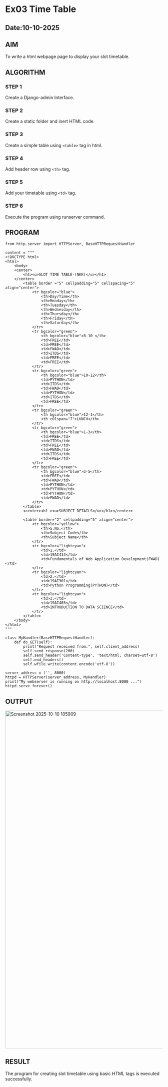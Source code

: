 # Ex03 Time Table
## Date:10-10-2025

## AIM
To write a html webpage page to display your slot timetable.

## ALGORITHM
### STEP 1
Create a Django-admin Interface.

### STEP 2
Create a static folder and inert HTML code.

### STEP 3
Create a simple table using ```<table>``` tag in html.

### STEP 4
Add header row using ```<th>``` tag.

### STEP 5
Add your timetable using ```<td>``` tag.

### STEP 6
Execute the program using runserver command.

## PROGRAM
```
from http.server import HTTPServer, BaseHTTPRequestHandler

content = """
<!DOCTYPE html>
<html>
    <body>
    <center>
        <h1><u>SLOT TIME TABLE-(NKK)</u></h1>
    </center>
        <table border ="5" cellpadding="5" cellspacing="5" align="center">
            <tr bgcolor="blue">
                <th>Day/Time</th>
                <th>Monday</th>
                <th>Tuesday</th>
                <th>Wednesday</th>
                <th>Thursday</th>
                <th>Friday</th>
                <th>Saturday</th>
            </tr>
            <tr bgcolor="green">
                <th bgcolor="blue">8-10 </th>
                <td>FREE</td>
                <td>FREE</td>
                <td>FWAD</td>
                <td>ITDS</td>
                <td>FREE</td>
                <td>FREE</td>
            </tr>
            <tr bgcolor="green">
                <th bgcolor="blue">10-12</th>
                <td>PYTHON</td>
                <td>ITDS</td>
                <td>FWAD</td>
                <td>PYTHON</td>
                <td>ITDS</td>
                <td>FREE</td>
            </tr>
            <tr bgcolor="green">
                <th bgcolor="blue">12-1</th>
                <th cOlspan="7">LUNCH</th>
            </tr>
            <tr bgcolor="green">
                <th bgcolor="blue">1-3</th>
                <td>FREE</td>
                <td>ITDS</td>
                <td>FREE</td>
                <td>FWAD</td>
                <td>ITDS</td>
                <td>FREE</td>
            </tr>
            <tr bgcolor="green">
                <th bgcolor="blue">3-5</th>
                <td>FREE</td>
                <td>FWAD</td>
                <td>PYTHON</td>
                <td>PYTHON</td>
                <td>PYTHON</td>
                <td>FWAD</td>
            </tr>
        </table>
        <center><h1 ><u>SUBJECT DETAILS</u></h1></center>
        
        <table border="2" cellpadding="5" align="center">
            <tr bgcolor="yellow">
                <th>S.No.</th>
                <th>Subject Code</th>
                <th>Subject Name</th>
            </tr>
            <tr bgcolor="lightcyan">
                <td>1.</td>
                <td>19AI414</td>
                <td>Fundamentals of Web Application Development(FWAD)</td>
            </tr>
            <tr bgcolor="lightcyan">
                <td>2.</td>
                <td>19AI301</td>
                <td>Python Programming(PYTHON)</td>
            </tr>
            <tr bgcolor="lightcyan">
                <td>3.</td>
                <td>19AI403</td>
                <td>INTRODUCTION TO DATA SCIENCE</td>
            </tr>
        </table>
    </body>
</html>
"""

class MyHandler(BaseHTTPRequestHandler):
    def do_GET(self):
        print("Request received from:", self.client_address)
        self.send_response(200)
        self.send_header('Content-type', 'text/html; charset=utf-8')
        self.end_headers()
        self.wfile.write(content.encode('utf-8'))

server_address = ('', 8000)
httpd = HTTPServer(server_address, MyHandler)
print("My webserver is running on http://localhost:8000 ...")
httpd.serve_forever()
```



## OUTPUT
<img width="1920" height="1080" alt="Screenshot 2025-10-10 105909" src="https://github.com/user-attachments/assets/89febc68-82de-4670-ad45-345057c26484" />



## RESULT
The program for creating slot timetable using basic HTML tags is executed successfully.
